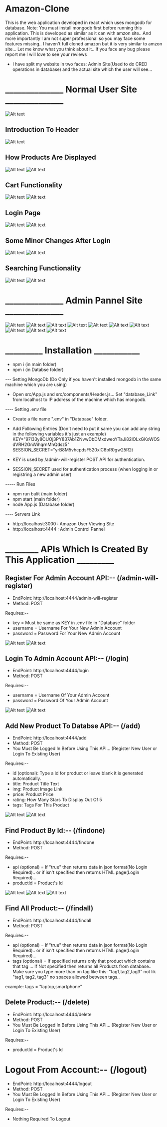 # Amazon-Clone
This is the web application developed in react which uses mongodb for database. Note: You must install mongodb first before running this application. This is developed as similar as it can with amzon site.. And more importantly I am not super professional so you may face some features missing.. I haven't full cloned amazon but it is very similar to amzon site... Let me know what you think about it.. If you face any bug please report me I will love to see your reviews

* I have split my website in two faces: Admin Site(Used to do CRED operations in database) and the actual site which the user will see...

# ______________ Normal User Site ______________
![Alt text](https://user-images.githubusercontent.com/54973413/130322747-4d1039ec-dde8-4eeb-8764-abd17dcb297a.png "Amazon Site Look")

## Introduction To Header
![Alt text](https://user-images.githubusercontent.com/54973413/130324829-6d848251-52e3-4a53-b540-3034627b4fba.jpg "Amazon Site Look")


## How Products Are Displayed
![Alt text](https://user-images.githubusercontent.com/54973413/130324837-9dc63568-4eef-44de-a2bd-d494e9cc36b1.jpg "Amazon Site Look")
![Alt text](https://user-images.githubusercontent.com/54973413/130324838-d223863b-c484-4fb0-a7b5-b869b2bb5fd6.jpg "Amazon Site Look")

## Cart Functionality
![Alt text](https://user-images.githubusercontent.com/54973413/130324841-326a9110-0496-4f57-9b0f-d330ff2c08d6.jpg "Amazon Site Look")
![Alt text](https://user-images.githubusercontent.com/54973413/130324842-95bc091f-85ae-43d8-af0e-8950826bbbef.jpg "Amazon Site Look")

## Login Page
![Alt text](https://user-images.githubusercontent.com/54973413/130324843-f1a9d3b5-033e-44f9-8bf3-88eb4d8bdaba.jpg "Amazon Site Look")
![Alt text](https://user-images.githubusercontent.com/54973413/130324844-70c8d3a6-8839-4bc9-9bc1-57ab10505c38.jpg "Amazon Site Look")


## Some Minor Changes After Login
![Alt text](https://user-images.githubusercontent.com/54973413/130324845-d5c35de5-5362-4e45-b9e5-c5c49dcb6ac8.jpg "Amazon Site Look")
![Alt text](https://user-images.githubusercontent.com/54973413/130324847-9d343260-e44b-4d03-b350-cb22c128d2a6.jpg "Amazon Site Look")


## Searching Functionality
![Alt text](https://user-images.githubusercontent.com/54973413/130324848-c26aadb9-9883-478f-8c0f-5e7836676105.jpg "Amazon Site Look")
![Alt text](https://user-images.githubusercontent.com/54973413/130324850-33389c5b-bad3-4549-b8ab-e81799771719.jpg "Amazon Site Look")

#
#

# ______________ Admin Pannel Site ______________

![Alt text](https://user-images.githubusercontent.com/54973413/130326962-3a06929a-6da1-4de5-8221-d430943685a8.jpg "Amazon Site Look")
![Alt text](https://user-images.githubusercontent.com/54973413/130326963-153cf18a-76ab-4d6f-b182-35597b7c54e9.jpg "Amazon Site Look")
![Alt text](https://user-images.githubusercontent.com/54973413/130326965-4e2d420e-e5f8-42b3-9caf-bc5747041e0c.jpg "Amazon Site Look")
![Alt text](https://user-images.githubusercontent.com/54973413/130326969-6e3fb17d-6ba0-42fc-a2ff-f3fc6f74ca25.jpg "Amazon Site Look")
![Alt text](https://user-images.githubusercontent.com/54973413/130326971-2e4d28d0-8c88-4629-b86d-499261022558.jpg "Amazon Site Look")
![Alt text](https://user-images.githubusercontent.com/54973413/130326973-bb097f3d-3037-44d3-a15a-0e8dd3812ed1.jpg "Amazon Site Look")
![Alt text](https://user-images.githubusercontent.com/54973413/130326979-af6c54f0-a6c3-403d-8775-bfe0823e9fbf.jpg "Amazon Site Look")
![Alt text](https://user-images.githubusercontent.com/54973413/130326980-2e0e5c55-58d2-4a14-bc08-3cdf04b0f6dd.jpg "Amazon Site Look")
![Alt text](https://user-images.githubusercontent.com/54973413/130326982-9e2af4ae-c09d-430e-acae-f46f1da33278.jpg "Amazon Site Look")
![Alt text](https://user-images.githubusercontent.com/54973413/130326984-01a4b531-15e5-4bf7-83b0-625d95d08036.jpg "Amazon Site Look")


# _________ Installation ___________

* npm i (in main folder)
* npm i (in Databse folder)

--- Setting MongoDb (Do Only if you haven't installed mongodb in the same machine which you are using)
* Open src/App.js and src/components/Header.js... Set "database_Link" from localhost to IP address of the machine which has mongodb.

---- Setting .env file
* Create a file name ".env" in "Database" folder.
* Add Following Entries (Don't need to put it same you can add any string in the following variables it's just an example)
KEY="97l33y8OUOj3PY837Ab1ZNvwDbDMxdweoYTaJi82lOLxGKoWOSdVRH2GnWihqrnMhQdsz5"
SESSION_SECRET="yrB8M5vhcpdsF520xlC8bR0gw25R2t

* KEY is used by /admin-will-register POST API for authentication.
* SESSION_SECRET used for authentication process (when logging in or registring a new admin user)


----- Run Files
* npm run bulit (main folder)
* npm start (main folder)
* node App.js (Database folder)

---- Servers Link
* http://localhost:3000 : Amazon User Viewing Site
* http://localhost:4444 : Admin Control Pannel


# ________ APIs Which Is Created By This Application _________

## Register For Admin Account API:-- (/admin-will-register)

* EndPoint: http://localhost:4444/admin-will-register
* Method: POST

Requires:--

* key = Must be same as KEY in .env file in "Database" folder
* username = Username For Your New Admin Account
* password = Password For Your New Admin Account


![Alt text](https://user-images.githubusercontent.com/54973413/130347337-f06d80cf-7d89-4bc9-a1fc-98ae5fa92d6d.jpg "Amazon Site Look")
![Alt text](https://user-images.githubusercontent.com/54973413/130347339-747cc0e8-1537-4390-a40d-aed6c00118a1.jpg "Amazon Site Look")


## Login To Admin Account API:-- (/login)

* EndPoint: http://localhost:4444/login
* Method: POST

Requires:--

* username = Username Of Your Admin Account
* password = Password Of Your Admin Account


![Alt text](https://user-images.githubusercontent.com/54973413/130347667-812d0d16-f0dd-4280-adda-fce03f79a8fe.jpg "Amazon Site Look")
![Alt text](https://user-images.githubusercontent.com/54973413/130347669-4c24d680-d6e9-456f-9630-b4426230b1b8.jpg "Amazon Site Look")


## Add New Product To Databse API:-- (/add)

* EndPoint: http://localhost:4444/add
* Method: POST
* You Must Be Logged In Before Using This API... (Register New User or Login To Existing User)

Requires:--

* id (optional): Type a id for product or leave blank it is generated automatically.
* title: Product Title Text
* img: Product Image Link
* price: Product Price
* rating: How Many Stars To Display Out Of 5
* tags: Tags For This Product


![Alt text](https://user-images.githubusercontent.com/54973413/130347897-360d0679-8323-4995-9f80-ce1b6d1afc0a.jpg "Amazon Site Look")
![Alt text](https://user-images.githubusercontent.com/54973413/130347899-fae76446-6ec4-41ee-a04d-85167dc2f450.jpg "Amazon Site Look")


## Find Product By Id:-- (/findone)

* EndPoint: http://localhost:4444/findone
* Method: POST

Requires:--

* api (optional) = If "true" then returns data in json format(No Login Required).. or if isn't specified then returns HTML page(Login Required)...
* productId = Product's Id


![Alt text](https://user-images.githubusercontent.com/54973413/130348356-6f86e32b-f3d4-4b06-b82f-8d6b433fb196.jpg "Amazon Site Look")
![Alt text](https://user-images.githubusercontent.com/54973413/130348361-46d3ad97-42ec-409a-9f97-b09735d38781.jpg "Amazon Site Look")
![Alt text](https://user-images.githubusercontent.com/54973413/130348363-113eea59-0c93-465c-93ad-827c835e9c5b.jpg "Amazon Site Look")


## Find All Product:-- (/findall)

* EndPoint: http://localhost:4444/findall
* Method: POST

Requires:--

* api (optional) = If "true" then returns data in json format(No Login Required).. or if isn't specified then returns HTML page(Login Required)...
* tags (optional) = If specified returns only that product which contains that tag ... If Not specified then returns all Products from database.. Make sure you type more than on tag like this: "tag1,tag2,tag3" not lik "tag1, tag2, tag3" no spaces allowed between tags..

example: tags = "laptop,smartphone"


## Delete Product:-- (/delete)

* EndPoint: http://localhost:4444/delete
* Method: POST
* You Must Be Logged In Before Using This API... (Register New User or Login To Existing User)

Requires:--

* productId = Product's Id

# Logout From Account:-- (/logout)

* EndPoint: http://localhost:4444/logout
* Method: POST
* You Must Be Logged In Before Using This API... (Register New User or Login To Existing User)

Requires:--

* Nothing Required To Logout
